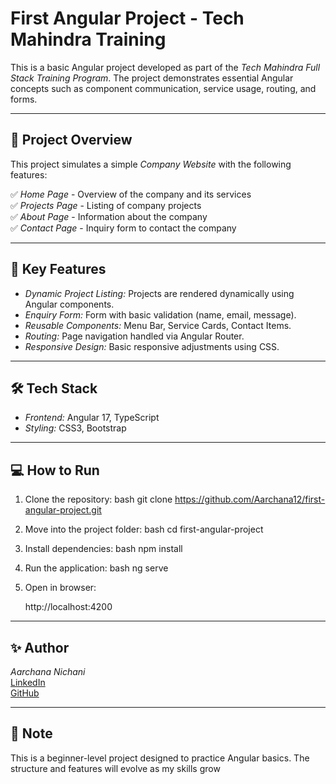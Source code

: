# First Angular Project - Tech Mahindra Training

This is a basic Angular project developed as part of the *Tech Mahindra Full Stack Training Program*. The project demonstrates essential Angular concepts such as component communication, service usage, routing, and forms.

---

## 📌 Project Overview

This project simulates a simple *Company Website* with the following features:

✅ *Home Page* - Overview of the company and its services  
✅ *Projects Page* - Listing of company projects  
✅ *About Page* - Information about the company  
✅ *Contact Page* - Inquiry form to contact the company  

---

## 🚀 Key Features

- *Dynamic Project Listing:* Projects are rendered dynamically using Angular components.
- *Enquiry Form:* Form with basic validation (name, email, message).
- *Reusable Components:* Menu Bar, Service Cards, Contact Items.
- *Routing:* Page navigation handled via Angular Router.
- *Responsive Design:* Basic responsive adjustments using CSS.

---

## 🛠️ Tech Stack

- *Frontend:* Angular 17, TypeScript
- *Styling:* CSS3, Bootstrap

---

## 💻 How to Run

1. Clone the repository:
    bash
    git clone https://github.com/Aarchana12/first-angular-project.git
    

2. Move into the project folder:
    bash
    cd first-angular-project
    

3. Install dependencies:
    bash
    npm install
    

4. Run the application:
    bash
    ng serve
    

5. Open in browser:
    
    http://localhost:4200
    

---

## ✨ Author

*Aarchana Nichani*  
[LinkedIn](https://www.linkedin.com/in/aarchana-nichani/)  
[GitHub](https://github.com/Aarchana12)

---

## 🌟 Note

This is a beginner-level project designed to practice Angular basics. The structure and features will evolve as my skills grow
